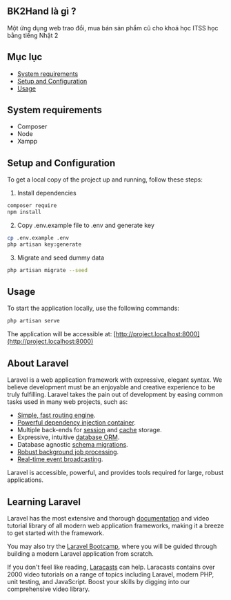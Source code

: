 ## BK2Hand là gì ?

Một ứng dụng web trao đổi, mua bán sản phẩm cũ cho khoá học ITSS học bằng tiếng Nhật 2

## Mục lục

- [System requirements](#system-requirements)
- [Setup and Configuration](#setup-and-configuration)
- [Usage](#usage)

## System requirements

- Composer
- Node
- Xampp

## Setup and Configuration

To get a local copy of the project up and running, follow these steps:

1. Install dependencies

```bash
composer require
npm install
```
2. Copy .env.example file to .env and generate key

```bash
cp .env.example .env
php artisan key:generate
```
3. Migrate and seed dummy data

```bash
php artisan migrate --seed
```
## Usage

To start the application locally, use the following commands:

```bash
php artisan serve
```
The application will be accessible at: [http://project.localhost:8000](http://project.localhost:8000)

## About Laravel

Laravel is a web application framework with expressive, elegant syntax. We believe development must be an enjoyable and creative experience to be truly fulfilling. Laravel takes the pain out of development by easing common tasks used in many web projects, such as:

- [Simple, fast routing engine](https://laravel.com/docs/routing).
- [Powerful dependency injection container](https://laravel.com/docs/container).
- Multiple back-ends for [session](https://laravel.com/docs/session) and [cache](https://laravel.com/docs/cache) storage.
- Expressive, intuitive [database ORM](https://laravel.com/docs/eloquent).
- Database agnostic [schema migrations](https://laravel.com/docs/migrations).
- [Robust background job processing](https://laravel.com/docs/queues).
- [Real-time event broadcasting](https://laravel.com/docs/broadcasting).

Laravel is accessible, powerful, and provides tools required for large, robust applications.

## Learning Laravel

Laravel has the most extensive and thorough [documentation](https://laravel.com/docs) and video tutorial library of all modern web application frameworks, making it a breeze to get started with the framework.

You may also try the [Laravel Bootcamp](https://bootcamp.laravel.com), where you will be guided through building a modern Laravel application from scratch.

If you don't feel like reading, [Laracasts](https://laracasts.com) can help. Laracasts contains over 2000 video tutorials on a range of topics including Laravel, modern PHP, unit testing, and JavaScript. Boost your skills by digging into our comprehensive video library.
